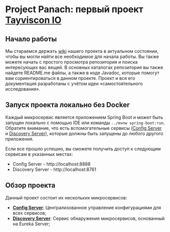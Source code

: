 # Project Panach: первый проект [Tayviscon IO](https://github.com/tayviscon-io)

## Начало работы
Мы стараемся держать [wiki](https://github.com/tayviscon-io/project-panach/wiki) нашего проекта в актуальном состоянии,
чтобы вы могли найти все необходимое для начала работы. Вы также можете начать с простого просмотра репозитория и поиска
интересующих вас вещей. В основных каталогах репозитория вы также найдете README.me файлы, а также в коде Javadoc,
которые помогут вам сориентироваться в данном проекте.
Проект и вся его документация разработаны с учётом идеи «самостоятельного исследования».

## Запуск проекта локально без Docker
Каждый микросервис является приложением Spring Boot и может быть запущен локально с помощью IDE или команды
`../mvnw spring-boot:run`. Обратите внимание, что есть вспомогательные сервисы
([Config Server](https://github.com/tayviscon-io/project-panach/tree/main/config-server)
и [Discovery Server](https://github.com/tayviscon-io/project-panach/tree/main/discovery-server)),
которые должны быть запущены до любого другого приложения.

[//]: # (После добавления серверов трассировки, сервера администратора, Grafana Prometheus добавить информацию о том,)

[//]: # (что их запуск необязателен.)

Если все прошло успешно, вы сможете получить доступ к следующим сервисам в указанных местах: 
* Config Server - http://localhost:8888 
* Discovery Server - http://localhost:8761

## Обзор проекта
Данный проект состоит их нескольких микросервисов:
* **[Config Server](https://github.com/tayviscon-io/project-panach/tree/main/config-server)**:
Централизованное управление конфигурациями для всех сервисов;
* **[Discovery Server](https://github.com/tayviscon-io/project-panach/tree/main/discovery-server)**:
Сервис обнаружения микросервисов, основанный на Eureka Server;